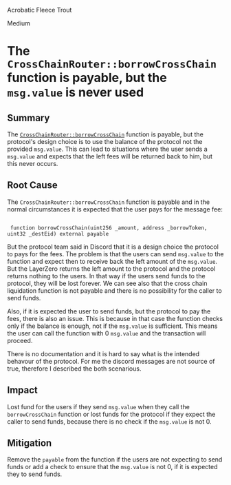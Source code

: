 Acrobatic Fleece Trout

Medium

# The `CrossChainRouter::borrowCrossChain` function is payable, but the `msg.value` is never used

## Summary

The [`CrossChainRouter::borrowCrossChain`](https://github.com/sherlock-audit/2025-05-lend-audit-contest/blob/713372a1ccd8090ead836ca6b1acf92e97de4679/Lend-V2/src/LayerZero/CrossChainRouter.sol#L113C5-L113C7) function is payable, but the protocol's design choice is to use the balance of the protocol not the provided `msg.value`. This can lead to situations where the user sends  a `msg.value` and expects that the left fees will be returned back to him, but this never occurs.

## Root Cause

The `CrossChainRouter::borrowCrossChain` function is payable and in the normal circumstances it is expected that the user pays for the message fee:

```solidity

 function borrowCrossChain(uint256 _amount, address _borrowToken, uint32 _destEid) external payable 

```

But the protocol team said in Discord that it is a design choice the protocol to pays for the fees. The problem is that the users can send `msg.value` to the function and expect then to receive back the left amount of the `msg.value`. But the LayerZero returns the left amount to the protocol and the protocol returns nothing to the users. In that way if the users send funds to the protocol, they will be lost forever. We can see also that the cross chain liquidation function is not payable and there is no possibility for the caller to send funds.

Also, if it is expected the user to send funds, but the protocol to pay the fees, there is also an issue. This is because in that case the function checks only if the balance is enough, not if the `msg.value` is sufficient. This means the user can call the function with 0 `msg.value` and the transaction will proceed.

There is no documentation and it is hard to say what is the intended behavour of the protocol. For me the discord messages are not source of true, therefore I described the both scenarious.

## Impact

Lost fund for the users if they send `msg.value` when they call the `borrowCrossChain` function or lost funds for the protocol if they expect the caller to send funds, because there is no check if the `msg.value` is not 0.

## Mitigation

Remove the `payable` from the function if the users are not expecting to send funds or add a check to ensure that the `msg.value` is not 0, if it is expected they to send funds.